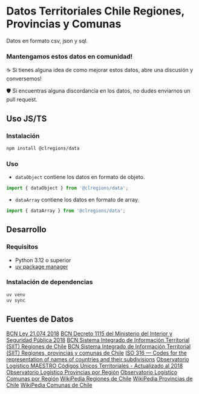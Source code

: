 # Datos Territoriales Chile Regiones, Provincias y Comunas

Datos en formato csv, json y sql.

### Mantengamos estos datos en comunidad! 

☕ Si tienes alguna idea de como mejorar estos datos, abre una discusión y conversemos!

🛡️ Si encuentras alguna discordancia en los datos, no dudes enviarnos un pull request.

## Uso JS/TS

### Instalación

```bash
npm install @clregions/data
```

### Uso

* `dataObject` contiene los datos en formato de objeto.

```javascript
import { dataObject } from '@clregions/data';
```
* `dataArray` contiene los datos en formato de array.

```javascript
import { dataArray } from '@clregions/data';
```

## Desarrollo

### Requisitos

- Python 3.12 o superior
- [uv package manager](https://docs.astral.sh/uv/) 

### Instalación de dependencias

```bash
uv venv
uv sync
```

## Fuentes de Datos

[BCN Ley 21.074 2018](https://www.bcn.cl/leychile/navegar?idNorma=1115064)
[BCN Decreto 1115 del Ministerio del Interior y Seguridad Pública 2018](https://www.bcn.cl/leychile/navegar?idNorma=1123248)
[BCN Sistema Integrado de Información Territorial (SIIT) Regiones de Chile](https://www.bcn.cl/siit/nuestropais/regiones)
[BCN Sistema Integrado de Información Territorial (SIIT) Regiones, provincias y comunas de Chile](https://www.bcn.cl/siit/nuestropais_29_01_2021/regiones_provincias_comunas_bak.htm)
[ISO 316 — Codes for the representation of names of countries and their subdivisions](https://www.iso.org/obp/ui/#iso:code:3166:CL)
[Observatorio Logístico MAESTRO Códigos Únicos Territoriales - Actualizado al 2018](https://datos.observatoriologistico.cl/dataviews/262940/maestro-codigos-unicos-territoriales-actualizado-al-2018/)
[Observatorio Logístico Provincias por Región](https://datos.observatoriologistico.cl/dataviews/244278/provincias-por-region/)
[Observatorio Logístico Comunas por Región](https://datos.observatoriologistico.cl/dataviews/244276/comunas-por-region/)
[WikiPedia Regiones de Chile](https://es.wikipedia.org/wiki/Regiones_de_Chile)
[WikiPedia Provincias de Chile](https://es.wikipedia.org/wiki/Anexo:Provincias_de_Chile)
[WikiPedia Comunas de Chile](https://es.wikipedia.org/wiki/Anexo:Comunas_de_Chile)